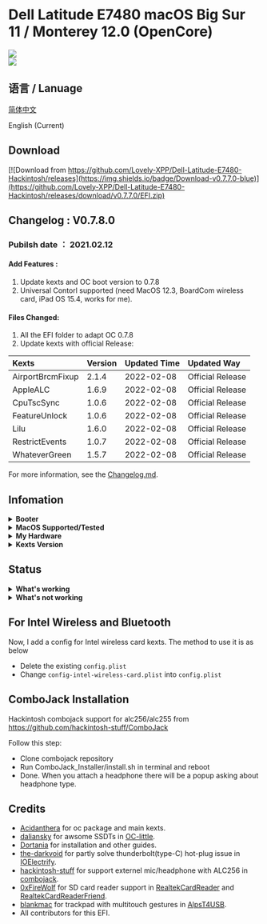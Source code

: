 # Dell Latitude E7480 macOS Big Sur 11 / Monterey 12.0 (OpenCore)

<div style="align: center">
<img src="https://user-images.githubusercontent.com/66028151/145524844-83fadbd1-0762-47d8-81fc-69697136ef48.png">
</div>


<div style="align: center">
<img src="https://user-images.githubusercontent.com/66028151/145524637-d3c351bd-7ae5-48b5-9f9d-080d97101d1e.png">
</div>




## 语言 / Lanuage
[简体中文](https://github.com/Lovely-XPP/Dell-Latitude-E7480-Hackintosh/blob/main/README-cn.md)

English (Current)

## Download
[![Download from https://github.com/Lovely-XPP/Dell-Latitude-E7480-Hackintosh/releases](https://img.shields.io/badge/Download-v0.7.7.0-blue)](https://github.com/Lovely-XPP/Dell-Latitude-E7480-Hackintosh/releases/download/v0.7.7.0/EFI.zip)

## Changelog : V0.7.8.0
### Pubilsh date ： 2021.02.12

#### Add Features :
1. Update kexts and OC boot version to 0.7.8
2. Universal Contorl supported (need MacOS 12.3, BoardCom wireless card, iPad OS 15.4, works for me).

#### Files Changed:

1. All the EFI folder to adapt OC 0.7.8
2. Update kexts with official Release:

| Kexts          | Version                        | Updated Time       | Updated Way              |
|:----------------|:-------------------------------------------|:---------------|:----------------|
|	AirportBrcmFixup	|	2.1.4	|	2022-02-08	|	Official Release	|
|	AppleALC	|	1.6.9	|	2022-02-08	|	Official Release	|
|	CpuTscSync	|	1.0.6	|	2022-02-08	|	Official Release	|
|	FeatureUnlock	|	1.0.6	|	2022-02-08	|	Official Release	|
|	Lilu	|	1.6.0	|	2022-02-08	|	Official Release	|
|	RestrictEvents	|	1.0.7	|	2022-02-08	|	Official Release	|
|	WhateverGreen	|	1.5.7	|	2022-02-08	|	Official Release	|



For more information, see the [Changelog.md](https://github.com/Lovely-XPP/Dell-Latitude-E7480-Hackintosh/blob/main/Changelog.md).

## Infomation

<details>  
<summary><strong>Booter</strong></summary>
</br>
OpenCore 0.7.6 / 0.7.7 / 0.7.8
</details>

<details>  
<summary><strong>MacOS Supported/Tested</strong></summary>
</br>
- Big Sur 11.5.0 - 11.5.2 </br>
- Big Sur 11.6 - 11.6.1 </br>
- Monterey 12.0 - 12.3 beta </br>
</details>

<details>  
<summary><strong>My Hardware</strong></summary>
</br>

| Model              | Dell Latitude E7480                        |
|:-------------------|:-------------------------------------------|
| Processor          | Intel Core i7-7700U                        |
| Graphics           | Integrated Intel HD Graphics 620           |
| Memory             | 8GB 2133MHz DDR4 * 2                       |
| Display            | 13" 2K (2560x1440) with ELAN Touchscreen   |
| Storage            | Sandisk 1T M.2 NVMe SSD                    |
| WLAN + Bluetooth   | Broadcom BCM94360Z4                        |
| Camera             | 1920x1080 FHD Webcam                       |
| Fingerprint Reader | No                                         |
| Soundcard          | Realtek ALC256                             |
| Keyboard           | Backlit Keyboard                           |
| Trackpad           | ALPS Touchpad                              |
| microSD Card Reader| Realtek RTS525A microSD card reader        |

Tips: 
* For macOS 12 Monterey, DW1820 do not work well (can not use Airdrop, Handoff and Sidercar). Therefore I change it to BCM94360Z4 and it works well!
* Monterey 12.3 and iPad OS 15.4 start to support Universal Control (also need BoardCom wireless card), works for me.
* Strongly recommand you to re-create USBMap.kext for your own laptop with this [tool](https://github.com/corpnewt/USBMap).
* If you change your hardware (like wireless), re-create the USBMap.kext as well.
* It is strong recommanded that re-generate a serial number for your own laptop (needed to be check invaluable in apple.com) !
* Do not turn on `Find my mac`!

</details>

<details>  
<summary><strong>Kexts Version</strong></summary>
</br>

| Kexts          | Version                        | Updated Time       | Updated Way              |
|:----------------|:-------------------------------------------|:---------------|:----------------|
|	AirportBrcmFixup	|	2.1.4	|	2022-02-08	|	Official Release	|
|	AirportItlwm	|	2.1.0	|	2022-02-10	|	Official Release	|
|	AlpsT4USB	|	1.0.0d1	|	2022-02-10	|	Official Release	|
|	AppleALC	|	1.6.9	|	2022-02-08	|	Official Release	|
|	BlueToolFixup	|	2.6.1	|	2022-02-10	|	Official Release	|
|	BrcmBluetoothInjector	|	2.6.1	|	2022-02-10	|	Official Release	|
|	BrcmFirmwareData	|	2.6.1	|	2022-02-10	|	Official Release	|
|	BrcmPatchRAM3	|	2.6.1	|	2022-02-10	|	Official Release	|
|	BrightnessKeys	|	1.0.3	|	2022-02-10	|	Compile on Local Machine	|
|	CPUFriend	|	1.2.5	|	2022-02-10	|	Compile on Local Machine	|
|	CpuTscSync	|	1.0.6	|	2022-02-08	|	Official Release	|
|	ECEnabler	|	1.0.2	|	2022-02-10	|	Compile on Local Machine	|
|	FeatureUnlock	|	1.0.6	|	2022-02-08	|	Official Release	|
|	HibernationFixup	|	1.4.5	|	2022-02-10	|	Official Release	|
|	IntelBluetoothFirmware	|	2.1.0	|	2022-02-10	|	Official Release	|
|	IntelBluetoothInjector	|	2.1.0	|	2022-02-10	|	Official Release	|
|	IntelMausi	|	1.0.8	|	2022-02-10	|	Official Release	|
|	Lilu	|	1.6.0	|	2022-02-08	|	Official Release	|
|	NVMeFix	|	1.1.0	|	2022-02-10	|	Compile on Local Machine	|
|	RealtekCardReader	|	0.9.7	|	2022-02-10	|	Compile on Local Machine	|
|	RealtekCardReaderFriend	|	1.0.0	|	2022-02-10	|	Compile on Local Machine	|
|	RestrictEvents	|	1.0.7	|	2022-02-08	|	Official Release	|
|	SMCBatteryManager	|	1.2.8	|	2022-02-10	|	Official Release	|
|	SMCDellSensors	|	1.2.8	|	2022-02-10	|	Official Release	|
|	SMCLightSensor	|	1.2.8	|	2022-02-10	|	Official Release	|
|	SMCProcessor	|	1.2.8	|	2022-02-10	|	Official Release	|
|	SMCSuperIO	|	1.2.8	|	2022-02-10	|	Official Release	|
|	USBPorts	|	1.0	|	2022-02-10	|	USB Ports Inject	|
|	VerbStub	|	1.0.4	|	2022-02-10	|	Official Release	|
|	VirtualSMC	|	1.2.8	|	2022-02-10	|	Official Release	|
|	Voodoo PS/2 Controller	|	2.2.7	|	2022-02-10	|	Official Release	|
|	VoodooI2C	|	2.6.5	|	2022-02-10	|	Official Release	|
|	VoodooI2CHID	|	1	|	2022-02-10	|	Official Release	|
|	WhateverGreen	|	1.5.7	|	2022-02-08	|	Official Release	|


</details>

## Status

<details>  
<summary><strong>What's working</strong></summary>
</br>

- [x] Intel HD 620 Graphics `incuding graphics acceleration`
- [x] All USB ports
- [x] HDMI/Type-C display monitor Hot-Plug fully supported(Sleep/dim after lock, audio output support)
- [x] Internal camera
- [x] WiFi （2.4 GHz / 5 GHz）
- [x] Bluetooth
- [x] Shutdown/ Reboot/ Sleep/ Wake (include Fn + insert and LID device to sleep)
- [x] All fn key work (You need to setting on bios first. Go to POST Behavior -> Fn Lock Options. Check Fn Lock and Lock mode disable/standard)  
- [x] Speakers and headphones jack
- [x] External mic/Headphone mic jack(Working with [combojack](https://github.com/hackintosh-stuff/ComboJack)) 
- [x] Intel Gigabit Ethernet
- [x] App Store
- [x] (unsure, associated with your apple account) iMessage and Facetime 
- [x] miniDP and HDMI with digital audio passthrough(If you experience cursor lags, try turning on and off one of the displays.)
- [x] Keyboard and Trackpad (support Multitouch gestures)
- [x] Airdrop , Handoff , Sidecar, Airplay and Universal Control (These features are only for Brcmcom wireless card, besides, Airplay is only support for macOS 12 and Universal Control need macOS 12.3)
- [x] SD Card Reader

</details>

<details>  
<summary><strong>What's not working</strong></summary>
</br>

None so far.

</details>

## For Intel Wireless and Bluetooth

Now, I add a config for Intel wireless card kexts. The method to use it is as below

* Delete the existing `config.plist`
* Change `config-intel-wireless-card.plist` into `config.plist`

## ComboJack Installation

Hackintosh combojack support for alc256/alc255 from https://github.com/hackintosh-stuff/ComboJack

Follow this step:
* Clone combojack repository
* Run ComboJack_Installer/install.sh in terminal and reboot
* Done. When you attach a headphone there will be a popup asking about headphone type.

## Credits
* [Acidanthera](https://github.com/Acidanthera) for oc package and main kexts.
* [daliansky](https://github.com/daliansky) for awsome SSDTs in [OC-little](https://github.com/daliansky/OC-little).
* [Dortania](https://dortania.github.io/) for installation and other guides.
* [the-darkvoid](https://github.com/the-darkvoid) for partly solve thunderbolt(type-C) hot-plug issue in [IOElectrify](https://github.com/the-darkvoid/macOS-IOElectrify).
* [hackintosh-stuff](https://github.com/hackintosh-stuff) for support externel mic/headphone with ALC256 in [combojack](https://github.com/hackintosh-stuff/ComboJack).
* [0xFireWolf](https://github.com/0xFireWolf) for SD card reader support in [RealtekCardReader](https://github.com/0xFireWolf/RealtekCardReader) and [RealtekCardReaderFriend](https://github.com/0xFireWolf/RealtekCardReaderFriend).
* [blankmac](https://github.com/blankmac) for trackpad with multitouch gestures in [AlpsT4USB](https://github.com/blankmac/AlpsT4USB).
* All contributors for this EFI.
